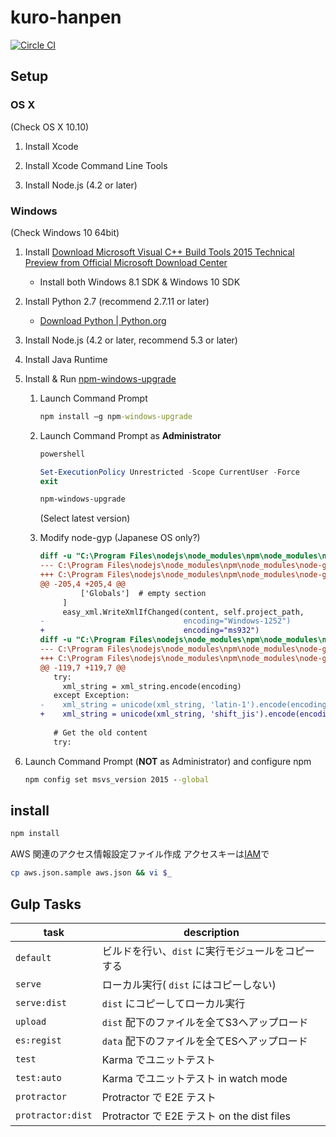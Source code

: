 # kuro-hanpen

[![Circle CI](https://circleci.com/gh/Shizuoka-Oden/kuro-hanpen.svg?style=svg)](https://circleci.com/gh/Shizuoka-Oden/kuro-hanpen)

## Setup

### OS X

(Check OS X 10.10)

1.  Install Xcode

1.  Install Xcode Command Line Tools

1.  Install Node.js (4.2 or later)

### Windows

(Check Windows 10 64bit)

1.  Install [Download Microsoft Visual C++ Build Tools 2015 Technical Preview from Official Microsoft Download Center](https://www.microsoft.com/en-us/download/details.aspx?id=49983)
    -   Install both Windows 8.1 SDK & Windows 10 SDK


1.  Install Python 2.7 (recommend 2.7.11 or later) 

    -   [Download Python | Python.org](https://www.python.org/downloads/)

1.  Install Node.js (4.2 or later, recommend 5.3 or later)

1.  Install Java Runtime

1.  Install & Run [npm-windows-upgrade](https://www.npmjs.com/package/npm-windows-upgrade)

    1.  Launch Command Prompt

        ```cmd
        npm install –g npm-windows-upgrade
        ```

    1.  Launch Command Prompt as **Administrator**

        ```cmd
        powershell
        ```

        ```powershell
        Set-ExecutionPolicy Unrestricted -Scope CurrentUser -Force
        exit
        ```

        ```cmd
        npm-windows-upgrade
        ```

        (Select latest version)

    1.  Modify node-gyp (Japanese OS only?)

        ```diff
        diff -u "C:\Program Files\nodejs\node_modules\npm\node_modules\node-gyp\gyp\pylib\gyp\MSVSProject.py~" "C:\Program Files\nodejs\node_modules\npm\node_modules\node-gyp\gyp\pylib\gyp\MSVSProject.py"
        --- C:\Program Files\nodejs\node_modules\npm\node_modules\node-gyp\gyp\pylib\gyp\MSVSProject.py~	2015-12-29 12:24:00.794675900 +0900
        +++ C:\Program Files\nodejs\node_modules\npm\node_modules\node-gyp\gyp\pylib\gyp\MSVSProject.py	2015-12-29 12:24:11.192867300 +0900
        @@ -205,4 +205,4 @@
                 ['Globals']  # empty section
             ]
             easy_xml.WriteXmlIfChanged(content, self.project_path,
        -                               encoding="Windows-1252")
        +                               encoding="ms932")
        diff -u "C:\Program Files\nodejs\node_modules\npm\node_modules\node-gyp\gyp\pylib\gyp\easy_xml.py~" "C:\Program Files\nodejs\node_modules\npm\node_modules\node-gyp\gyp\pylib\gyp\easy_xml.py"
        --- C:\Program Files\nodejs\node_modules\npm\node_modules\node-gyp\gyp\pylib\gyp\easy_xml.py~	2015-12-29 12:28:39.797529200 +0900
        +++ C:\Program Files\nodejs\node_modules\npm\node_modules\node-gyp\gyp\pylib\gyp\easy_xml.py	2015-12-29 12:28:43.738387400 +0900
        @@ -119,7 +119,7 @@
           try:
             xml_string = xml_string.encode(encoding)
           except Exception:
        -    xml_string = unicode(xml_string, 'latin-1').encode(encoding)
        +    xml_string = unicode(xml_string, 'shift_jis').encode(encoding)
         
           # Get the old content
           try:
        ```

1.  Launch Command Prompt (**NOT** as Administrator) and configure npm

    ```cmd
    npm config set msvs_version 2015 --global
    ```


## install

```sh
npm install
```

AWS 関連のアクセス情報設定ファイル作成
アクセスキーは[IAM](https://console.aws.amazon.com/iam/home)で

```sh
cp aws.json.sample aws.json && vi $_
```

## Gulp Tasks

| task              | description                                       |
|-------------------|---------------------------------------------------|
| `default`         | ビルドを行い、`dist` に実行モジュールをコピーする |
| `serve`           | ローカル実行( `dist` にはコピーしない)            |
| `serve:dist`      | `dist` にコピーしてローカル実行                   |
| `upload`          | `dist` 配下のファイルを全てS3へアップロード       |
| `es:regist`       | `data` 配下のファイルを全てESへアップロード       |
| `test`            | Karma でユニットテスト                            |
| `test:auto`       | Karma でユニットテスト in watch mode              |
| `protractor`      | Protractor で E2E テスト                          |
| `protractor:dist` | Protractor で E2E テスト on the dist files        |
